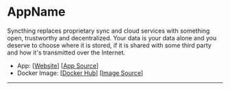 # AppName

Syncthing replaces proprietary sync and cloud services with something open, trustworthy and decentralized. Your data is your data alone and you deserve to choose where it is stored, if it is shared with some third party and how it's transmitted over the Internet.

- App: [[Website](https://syncthing.net/)] [[App Source](https://github.com/linuxserver/docker-syncthing)]
- Docker Image: [[Docker Hub](https://hub.docker.com/)] [[Image Source](https://hub.docker.com/r/linuxserver/syncthing/)]

---